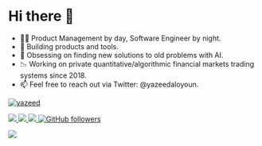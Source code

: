 # Hi there 👋

- ✍🏻 Product Management by day, Software Engineer by night.
- 🔭 Building products and tools.
- 🤯 Obsessing on finding new solutions to old problems with AI.
- 📉 Working on private quantitative/algorithmic financial markets trading systems since 2018.
- 📫 Feel free to reach out via Twitter: @yazeedaloyoun.

[![yazeed](https://github-readme-stats.vercel.app/api?username=yazeed&show_icons=true&theme=tokyonight&hide_border=true)](https://github.com/yazeed/yazeed)

<div>
  <a
    href="https://x.com/yazeedaloyoun">
      <img src="https://img.shields.io/badge/X/Twitter-000000?style=for-the-badge&logo=x&logoColor=white" />
  </a>
  <a href="https://www.linkedin.com/in/yazeedaloyoun/">
      <img src="https://img.shields.io/badge/LinkedIn-0077B5?style=for-the-badge&logo=linkedin&logoColor=white" />
  </a>
  <a href="https://huggingface.co/yazeedaloyoun/">
      <img src="https://img.shields.io/badge/huggingface-yellow?style=for-the-badge&logo=huggingface&logoColor=white" />
  </a>
  <a href="https://github.com/yazeed/">
      <img alt="GitHub followers" src="https://img.shields.io/github/followers/yazeed?style=for-the-badge&logo=github&logoColor=black&labelColor=white">
  </a>
</div>

<p></p>

![](https://komarev.com/ghpvc/?username=yazeed&color=blue)
